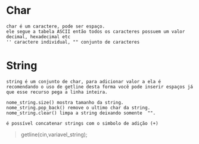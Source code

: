 


# Char
    char é um caractere, pode ser espaço.
    ele segue a tabela ASCII então todos os caracteres possuem um valor decimal, hexadecimal etc
    '' caractere individual, "" conjunto de caracteres

# String

    string é um conjunto de char, para adicionar valor a ela é recomendando o uso de getline desta forma você pode inserir espaços já que esse recurso pega a linha inteira.

    nome_string.size() mostra tamanho da string.
    nome_string.pop_back() remove o ultimo char da string.
    nome_string.clear() limpa a string deixando somente  "".

    é possível concatenar strings com o simbolo de adição (+)

>getline(cin,variavel_string);